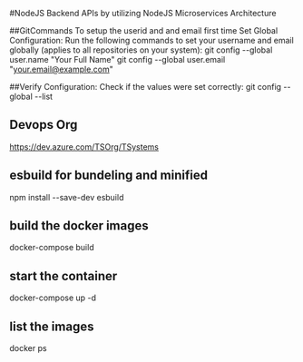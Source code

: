 #NodeJS Backend APIs by utilizing NodeJS Microservices Architecture

##GitCommands
To setup the userid and and email first time
Set Global Configuration: Run the following commands to set your username and email globally 
(applies to all repositories on your system): 
git config --global user.name "Your Full Name"
git config --global user.email "your.email@example.com"

##Verify Configuration: Check if the values were set correctly:
git config --global --list


## Devops Org
https://dev.azure.com/TSOrg/TSystems

## esbuild for bundeling and minified 
npm install --save-dev esbuild

## build the docker images
docker-compose build

## start the container
docker-compose up -d

## list the images
docker ps
